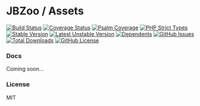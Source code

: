# JBZoo / Assets

[![Build Status](https://travis-ci.org/JBZoo/Assets.svg)](https://travis-ci.org/JBZoo/Assets)    [![Coverage Status](https://coveralls.io/repos/JBZoo/Assets/badge.svg)](https://coveralls.io/github/JBZoo/Assets)    [![Psalm Coverage](https://shepherd.dev/github/JBZoo/Assets/coverage.svg)](https://shepherd.dev/github/JBZoo/Assets)    [![PHP Strict Types](https://img.shields.io/badge/strict__types-%3D1-brightgreen)](https://www.php.net/manual/en/language.types.declarations.php#language.types.declarations.strict)    
[![Stable Version](https://poser.pugx.org/jbzoo/assets/version)](https://packagist.org/packages/jbzoo/assets)    [![Latest Unstable Version](https://poser.pugx.org/jbzoo/assets/v/unstable)](https://packagist.org/packages/jbzoo/assets)    [![Dependents](https://poser.pugx.org/jbzoo/assets/dependents)](https://packagist.org/packages/jbzoo/assets/dependents?order_by=downloads)    [![GitHub Issues](https://img.shields.io/github/issues/jbzoo/assets)](https://github.com/JBZoo/Assets/issues)    [![Total Downloads](https://poser.pugx.org/jbzoo/assets/downloads)](https://packagist.org/packages/jbzoo/assets/stats)    [![GitHub License](https://img.shields.io/github/license/jbzoo/assets)](https://github.com/JBZoo/Assets/blob/master/LICENSE)



### Docs
Coming soon...

### License

MIT
